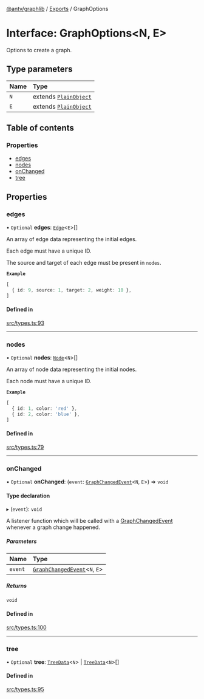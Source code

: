 [@antv/graphlib](../README.md) / [Exports](../modules.md) / GraphOptions

# Interface: GraphOptions<N, E\>

Options to create a graph.

## Type parameters

| Name | Type |
| :------ | :------ |
| `N` | extends [`PlainObject`](../modules.md#plainobject) |
| `E` | extends [`PlainObject`](../modules.md#plainobject) |

## Table of contents

### Properties

- [edges](GraphOptions.md#edges)
- [nodes](GraphOptions.md#nodes)
- [onChanged](GraphOptions.md#onchanged)
- [tree](GraphOptions.md#tree)

## Properties

### edges

• `Optional` **edges**: [`Edge`](Edge.md)<`E`\>[]

An array of edge data representing the initial edges.

Each edge must have a unique ID.

The source and target of each edge must be present in `nodes`.

**`Example`**

```ts
[
  { id: 9, source: 1, target: 2, weight: 10 },
]
```

#### Defined in

[src/types.ts:93](https://github.com/antvis/graphlib/blob/07dc2de/src/types.ts#L93)

___

### nodes

• `Optional` **nodes**: [`Node`](Node.md)<`N`\>[]

An array of node data representing the initial nodes.

Each node must have a unique ID.

**`Example`**

```ts
[
  { id: 1, color: 'red' },
  { id: 2, color: 'blue' },
]
```

#### Defined in

[src/types.ts:79](https://github.com/antvis/graphlib/blob/07dc2de/src/types.ts#L79)

___

### onChanged

• `Optional` **onChanged**: (`event`: [`GraphChangedEvent`](GraphChangedEvent.md)<`N`, `E`\>) => `void`

#### Type declaration

▸ (`event`): `void`

A listener function which will be called with a [GraphChangedEvent](GraphChangedEvent.md) whenever a graph change happened.

##### Parameters

| Name | Type |
| :------ | :------ |
| `event` | [`GraphChangedEvent`](GraphChangedEvent.md)<`N`, `E`\> |

##### Returns

`void`

#### Defined in

[src/types.ts:100](https://github.com/antvis/graphlib/blob/07dc2de/src/types.ts#L100)

___

### tree

• `Optional` **tree**: [`TreeData`](TreeData.md)<`N`\> \| [`TreeData`](TreeData.md)<`N`\>[]

#### Defined in

[src/types.ts:95](https://github.com/antvis/graphlib/blob/07dc2de/src/types.ts#L95)
